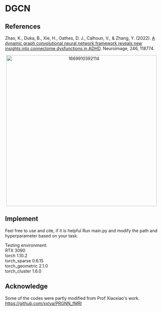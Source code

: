 # DGCN

## References<br />
Zhao, K., Duka, B., Xie, H., Oathes, D. J., Calhoun, V., & Zhang, Y. (2022). [A dynamic graph convolutional neural network framework reveals new insights into connectome dysfunctions in ADHD](https://www.sciencedirect.com/science/article/pii/S1053811921010466
). Neuroimage, 246, 118774.

<div align=center>
<img width="496" alt="1669910392114" src="https://user-images.githubusercontent.com/55502834/205100381-223d9229-14a1-4751-a3b0-0efc3be2d2f6.png">
</div>

## Implement<br />
Feel free to use and cite, if it is helpful
Run main.py and modify the path and hyperparameter based on your task.

Testing environment:<br />
RTX 3090<br />
torch 1.10.2<br />
torch_sparse 0.6.15<br />
torch_geometric 2.1.0<br />
torch_cluster 1.6.0

## Acknowledge
Some of the codes were partly modified from Prof Xiaoxiao's work. https://github.com/xxlya/PRGNN_fMRI
